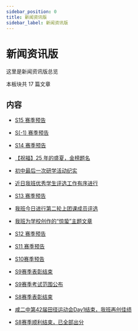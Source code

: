 ```yaml
---
sidebar_position: 0
title: 新闻资讯版
sidebar_label: 新闻资讯版
---
```


# 新闻资讯版

这里是新闻资讯版总览

本板块共 $17$ 篇文章

## 内容

- [S15 赛季预告](https://blog.csdn.net/haoguoruipython/article/details/148668444)

- [S(-1) 赛季预告](https://blog.csdn.net/haoguoruipython/article/details/148667593)

- [S14 赛季预告](https://blog.csdn.net/haoguoruipython/article/details/148667291)

- [【祝福】25 年的盛夏，金榜题名](https://blog.csdn.net/haoguoruipython/article/details/148482715)

- [初中最后一次研学活动纪实](https://blog.csdn.net/haoguoruipython/article/details/147676675)

- [近日我班优秀学生评选工作有序进行](https://blog.csdn.net/haoguoruipython/article/details/147031310)

- [S13 赛季预告](https://blog.csdn.net/haoguoruipython/article/details/146723324)

- [我班今日进行第二轮上团课成员评选](https://blog.csdn.net/haoguoruipython/article/details/146165723)

- [我班为学校创作的“惊蛰”主题文章](https://blog.csdn.net/haoguoruipython/article/details/146130035)

- [S12 赛季预告](https://blog.csdn.net/haoguoruipython/article/details/145889431)

- [S11 赛季预告](https://blog.csdn.net/haoguoruipython/article/details/145633500)

- [S10赛季预告](https://blog.csdn.net/haoguoruipython/article/details/145627074)

- [S9赛季表彰结束](https://blog.csdn.net/haoguoruipython/article/details/145607803)

- [S9赛季考试范围公布](/xwzxb/at9)

- [S8赛季表彰结束](/xwzxb/at8)

- [咸二中第$42$届田径运动会Day$1$结束，我班再创佳绩](/xwzxb/at5)

- [S8赛季顺利结束，已全部出分](/xwzxb/at1)